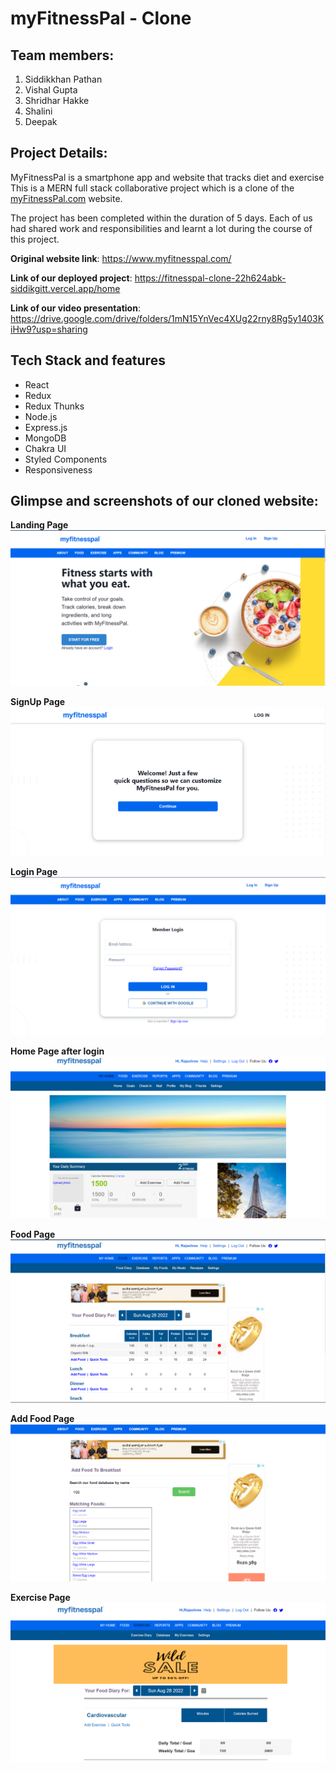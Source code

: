 # myFitnessPal - Clone

## Team members:
1. Siddikkhan Pathan
2. Vishal Gupta
3. Shridhar Hakke
4. Shalini
5. Deepak

## Project Details:
MyFitnessPal is a smartphone app and website that tracks diet and exercise  This is a MERN full stack collaborative project which is a clone of the [myFitnessPal.com](https://www.myfitnesspal.com/) website.

The project has been completed within the duration of 5 days. Each of us had shared work and responsibilities and learnt a lot during the course of this project.

**Original website link**: https://www.myfitnesspal.com/

**Link of our deployed project**: https://fitnesspal-clone-22h624abk-siddikgitt.vercel.app/home

**Link of our video presentation**: https://drive.google.com/drive/folders/1mN15YnVec4XUg22rny8Rg5y1403KiHw9?usp=sharing

## Tech Stack and features
- React
- Redux
- Redux Thunks
- Node.js
- Express.js
- MongoDB
- Chakra UI
- Styled Components
- Responsiveness


## Glimpse and screenshots of our cloned website:
**Landing Page**
![App Screenshot](https://github.com/siddikgitt/accidental-marble-9532/blob/main/screenshots/landingPage.png)

**SignUp Page**
![App Screenshot](https://github.com/siddikgitt/accidental-marble-9532/blob/main/screenshots/signup.png)

**Login Page**
![App Screenshot](https://github.com/siddikgitt/accidental-marble-9532/blob/main/screenshots/login.png)

**Home Page after login**
![App Screenshot](https://github.com/siddikgitt/accidental-marble-9532/blob/main/screenshots/homeAfterLogin.png)


**Food Page**
![App Screenshot](https://github.com/siddikgitt/accidental-marble-9532/blob/main/screenshots/food.png)

**Add Food Page**
![App Screenshot](https://github.com/siddikgitt/accidental-marble-9532/blob/main/screenshots/addFood.png)

**Exercise Page**
![App Screenshot](https://github.com/siddikgitt/accidental-marble-9532/blob/main/screenshots/exercise.png)



